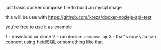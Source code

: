 just basic docker compose file to build an mysql image


this will be use with https://github.com/krezs/docker-nodejs-api-test


you're free to use it as example

1.- download or clone
2.- run `docker-compose up`
3.- that's now you can connect using heidiSQL or something like that